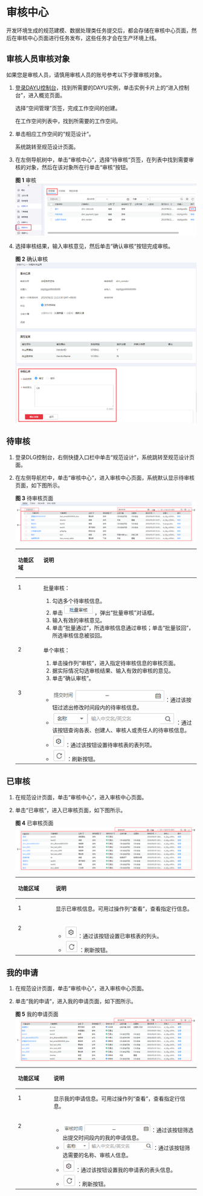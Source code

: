 # 审核中心<a name="dayu_01_0619"></a>

开发环境生成的规范建模、数据处理类任务提交后，都会存储在审核中心页面，然后在审核中心页面进行任务发布，这些任务才会在生产环境上线。

## 审核人员审核对象<a name="zh-cn_topic_0172166857_section560071519476"></a>

如果您是审核人员，请慎用审核人员的账号参考以下步骤审核对象。

1.  [登录DAYU控制台](https://console.huaweicloud.com/dayu/)，找到所需要的DAYU实例，单击实例卡片上的“进入控制台”，进入概览页面。

    选择“空间管理”页签，完成工作空间的创建。

    在工作空间列表中，找到所需要的工作空间。


1.  单击相应工作空间的“规范设计“。

    系统跳转至规范设计页面。


1.  在左侧导航树中，单击“审核中心“，选择“待审核“页签，在列表中找到需要审核的对象，然后在该对象所在行单击“审核“按钮。

    **图 1**  审核<a name="zh-cn_topic_0172166857_fig57461748323"></a>  
    ![](figures/审核.png "审核")

2.  选择审核结果，输入审核意见，然后单击“确认审核“按钮完成审核。

    **图 2**  确认审核<a name="zh-cn_topic_0172166857_fig17214211934"></a>  
    ![](figures/确认审核.png "确认审核")


## 待审核<a name="zh-cn_topic_0172166857_section585513412101"></a>

1.  登录DLG控制台，右侧快捷入口栏中单击“规范设计“，系统跳转至规范设计页面。
2.  在左侧导航栏中，单击“审核中心“，进入审核中心页面，系统默认显示待审核页面，如下图所示。

    **图 3**  待审核页面<a name="zh-cn_topic_0172166857_fig4724144417461"></a>  
    ![](figures/待审核页面.png "待审核页面")

    <a name="zh-cn_topic_0172166857_table111847185557"></a>
    <table><thead align="left"><tr id="zh-cn_topic_0172166857_row1318511181552"><th class="cellrowborder" valign="top" width="14.000000000000002%" id="mcps1.1.3.1.1"><p id="zh-cn_topic_0172166857_p1418561835514"><a name="zh-cn_topic_0172166857_p1418561835514"></a><a name="zh-cn_topic_0172166857_p1418561835514"></a>功能区域</p>
    </th>
    <th class="cellrowborder" valign="top" width="86%" id="mcps1.1.3.1.2"><p id="zh-cn_topic_0172166857_p16185121817555"><a name="zh-cn_topic_0172166857_p16185121817555"></a><a name="zh-cn_topic_0172166857_p16185121817555"></a>说明</p>
    </th>
    </tr>
    </thead>
    <tbody><tr id="zh-cn_topic_0172166857_row5806026142410"><td class="cellrowborder" valign="top" width="14.000000000000002%" headers="mcps1.1.3.1.1 "><p id="zh-cn_topic_0172166857_p208071261243"><a name="zh-cn_topic_0172166857_p208071261243"></a><a name="zh-cn_topic_0172166857_p208071261243"></a>1</p>
    </td>
    <td class="cellrowborder" valign="top" width="86%" headers="mcps1.1.3.1.2 "><p id="zh-cn_topic_0172166857_p1474518589586"><a name="zh-cn_topic_0172166857_p1474518589586"></a><a name="zh-cn_topic_0172166857_p1474518589586"></a>批量审核：</p>
    <a name="zh-cn_topic_0172166857_ol15636154162715"></a><a name="zh-cn_topic_0172166857_ol15636154162715"></a><ol id="zh-cn_topic_0172166857_ol15636154162715"><li>勾选多个待审核信息。</li><li>单击<a name="zh-cn_topic_0172166857_image1471715317282"></a><a name="zh-cn_topic_0172166857_image1471715317282"></a><span><img id="zh-cn_topic_0172166857_image1471715317282" src="figures/zh-cn_image_0198061901.png"></span>，弹出<span class="wintitle" id="zh-cn_topic_0172166857_wintitle033362020287"><a name="zh-cn_topic_0172166857_wintitle033362020287"></a><a name="zh-cn_topic_0172166857_wintitle033362020287"></a>“批量审核”</span>对话框。</li><li>输入有效的审核意见。</li><li>单击<span class="uicontrol" id="zh-cn_topic_0172166857_uicontrol684517396569"><a name="zh-cn_topic_0172166857_uicontrol684517396569"></a><a name="zh-cn_topic_0172166857_uicontrol684517396569"></a>“批量通过”</span>，所选审核信息通过审核；单击<span class="uicontrol" id="zh-cn_topic_0172166857_uicontrol18845163918566"><a name="zh-cn_topic_0172166857_uicontrol18845163918566"></a><a name="zh-cn_topic_0172166857_uicontrol18845163918566"></a>“批量驳回”</span>，所选审核信息被驳回。</li></ol>
    </td>
    </tr>
    <tr id="zh-cn_topic_0172166857_row7185018105515"><td class="cellrowborder" valign="top" width="14.000000000000002%" headers="mcps1.1.3.1.1 "><p id="zh-cn_topic_0172166857_p185218312551"><a name="zh-cn_topic_0172166857_p185218312551"></a><a name="zh-cn_topic_0172166857_p185218312551"></a>2</p>
    </td>
    <td class="cellrowborder" valign="top" width="86%" headers="mcps1.1.3.1.2 "><p id="zh-cn_topic_0172166857_p1870005213571"><a name="zh-cn_topic_0172166857_p1870005213571"></a><a name="zh-cn_topic_0172166857_p1870005213571"></a>单个审核：</p>
    <a name="zh-cn_topic_0172166857_ol6603155514572"></a><a name="zh-cn_topic_0172166857_ol6603155514572"></a><ol id="zh-cn_topic_0172166857_ol6603155514572"><li>单击操作列<span class="uicontrol" id="zh-cn_topic_0172166857_uicontrol13172163216525"><a name="zh-cn_topic_0172166857_uicontrol13172163216525"></a><a name="zh-cn_topic_0172166857_uicontrol13172163216525"></a>“审核”</span>，进入指定待审核信息的审核页面。</li><li>据实际情况勾选审核结果、输入有效的审核的意见。</li><li>单击<span class="uicontrol" id="zh-cn_topic_0172166857_uicontrol19820182715820"><a name="zh-cn_topic_0172166857_uicontrol19820182715820"></a><a name="zh-cn_topic_0172166857_uicontrol19820182715820"></a>“确认审核”</span>。</li></ol>
    </td>
    </tr>
    <tr id="zh-cn_topic_0172166857_row65442818553"><td class="cellrowborder" valign="top" width="14.000000000000002%" headers="mcps1.1.3.1.1 "><p id="zh-cn_topic_0172166857_p9528318554"><a name="zh-cn_topic_0172166857_p9528318554"></a><a name="zh-cn_topic_0172166857_p9528318554"></a>3</p>
    </td>
    <td class="cellrowborder" valign="top" width="86%" headers="mcps1.1.3.1.2 "><a name="zh-cn_topic_0172166857_ul1252183125516"></a><a name="zh-cn_topic_0172166857_ul1252183125516"></a><ul id="zh-cn_topic_0172166857_ul1252183125516"><li><a name="zh-cn_topic_0172166857_image9776202375618"></a><a name="zh-cn_topic_0172166857_image9776202375618"></a><span><img id="zh-cn_topic_0172166857_image9776202375618" src="figures/zh-cn_image_0198061902.png" width="298.2525" height="32.917500000000004"></span>：通过该按钮过滤出修改时间段内的待审核信息。</li><li><a name="zh-cn_topic_0172166857_image1224620216576"></a><a name="zh-cn_topic_0172166857_image1224620216576"></a><span><img id="zh-cn_topic_0172166857_image1224620216576" src="figures/zh-cn_image_0198061903.png" width="327.18" height="35.910000000000004"></span>：通过该按钮查询各表、创建人、审核人或责任人的待审核信息。</li><li><a name="zh-cn_topic_0172166857_image852103110556"></a><a name="zh-cn_topic_0172166857_image852103110556"></a><span><img id="zh-cn_topic_0172166857_image852103110556" src="figures/zh-cn_image_0198061904.png"></span>：通过该按钮设置待审核表的表列项。</li><li><a name="zh-cn_topic_0172166857_image45212318553"></a><a name="zh-cn_topic_0172166857_image45212318553"></a><span><img id="zh-cn_topic_0172166857_image45212318553" src="figures/zh-cn_image_0198061905.png"></span>：刷新按钮。</li></ul>
    </td>
    </tr>
    </tbody>
    </table>


## 已审核<a name="zh-cn_topic_0172166857_section926218142107"></a>

1.  在规范设计页面，单击“审核中心“，进入审核中心页面。
2.  单击“已审核“，进入已审核页面，如下图所示。

    **图 4**  已审核页面<a name="zh-cn_topic_0172166857_fig169271713164917"></a>  
    ![](figures/已审核页面.png "已审核页面")

    <a name="zh-cn_topic_0172166857_table895720272533"></a>
    <table><thead align="left"><tr id="zh-cn_topic_0172166857_row9961132714531"><th class="cellrowborder" valign="top" width="20.979999999999997%" id="mcps1.1.3.1.1"><p id="zh-cn_topic_0172166857_p1396111276533"><a name="zh-cn_topic_0172166857_p1396111276533"></a><a name="zh-cn_topic_0172166857_p1396111276533"></a>功能区域</p>
    </th>
    <th class="cellrowborder" valign="top" width="79.02%" id="mcps1.1.3.1.2"><p id="zh-cn_topic_0172166857_p296116277539"><a name="zh-cn_topic_0172166857_p296116277539"></a><a name="zh-cn_topic_0172166857_p296116277539"></a>说明</p>
    </th>
    </tr>
    </thead>
    <tbody><tr id="zh-cn_topic_0172166857_row3961182765313"><td class="cellrowborder" valign="top" width="20.979999999999997%" headers="mcps1.1.3.1.1 "><p id="zh-cn_topic_0172166857_p1826118356169"><a name="zh-cn_topic_0172166857_p1826118356169"></a><a name="zh-cn_topic_0172166857_p1826118356169"></a>1</p>
    </td>
    <td class="cellrowborder" valign="top" width="79.02%" headers="mcps1.1.3.1.2 "><p id="zh-cn_topic_0172166857_p826114357165"><a name="zh-cn_topic_0172166857_p826114357165"></a><a name="zh-cn_topic_0172166857_p826114357165"></a>显示已审核信息。可用过操作列<span class="uicontrol" id="zh-cn_topic_0172166857_uicontrol16574101920501"><a name="zh-cn_topic_0172166857_uicontrol16574101920501"></a><a name="zh-cn_topic_0172166857_uicontrol16574101920501"></a>“查看”</span>，查看指定行信息。</p>
    </td>
    </tr>
    <tr id="zh-cn_topic_0172166857_row5961182719539"><td class="cellrowborder" valign="top" width="20.979999999999997%" headers="mcps1.1.3.1.1 "><p id="zh-cn_topic_0172166857_p5622134963120"><a name="zh-cn_topic_0172166857_p5622134963120"></a><a name="zh-cn_topic_0172166857_p5622134963120"></a>2</p>
    </td>
    <td class="cellrowborder" valign="top" width="79.02%" headers="mcps1.1.3.1.2 "><a name="zh-cn_topic_0172166857_ul1875718137355"></a><a name="zh-cn_topic_0172166857_ul1875718137355"></a><ul id="zh-cn_topic_0172166857_ul1875718137355"><li><a name="zh-cn_topic_0172166857_image17541174419414"></a><a name="zh-cn_topic_0172166857_image17541174419414"></a><span><img id="zh-cn_topic_0172166857_image17541174419414" src="figures/zh-cn_image_0198061909.png"></span>：通过该按钮设置已审核表的列头。</li><li><a name="zh-cn_topic_0172166857_image1349852014427"></a><a name="zh-cn_topic_0172166857_image1349852014427"></a><span><img id="zh-cn_topic_0172166857_image1349852014427" src="figures/zh-cn_image_0198061930.png"></span>：刷新按钮。</li></ul>
    </td>
    </tr>
    </tbody>
    </table>


## 我的申请<a name="zh-cn_topic_0172166857_section0591142131018"></a>

1.  在规范设计页面，单击“审核中心“，进入审核中心页面。
2.  单击“我的申请“，进入我的申请页面，如下图所示。

    **图 5**  我的申请页面<a name="zh-cn_topic_0172166857_fig32351616155210"></a>  
    ![](figures/我的申请页面.png "我的申请页面")

    <a name="zh-cn_topic_0172166857_table1623921823711"></a>
    <table><thead align="left"><tr id="zh-cn_topic_0172166857_row19240918153712"><th class="cellrowborder" valign="top" width="19.650000000000002%" id="mcps1.1.3.1.1"><p id="zh-cn_topic_0172166857_p1324041813716"><a name="zh-cn_topic_0172166857_p1324041813716"></a><a name="zh-cn_topic_0172166857_p1324041813716"></a>功能区域</p>
    </th>
    <th class="cellrowborder" valign="top" width="80.35%" id="mcps1.1.3.1.2"><p id="zh-cn_topic_0172166857_p19240101803710"><a name="zh-cn_topic_0172166857_p19240101803710"></a><a name="zh-cn_topic_0172166857_p19240101803710"></a>说明</p>
    </th>
    </tr>
    </thead>
    <tbody><tr id="zh-cn_topic_0172166857_row1124091853716"><td class="cellrowborder" valign="top" width="19.650000000000002%" headers="mcps1.1.3.1.1 "><p id="zh-cn_topic_0172166857_p11240191843717"><a name="zh-cn_topic_0172166857_p11240191843717"></a><a name="zh-cn_topic_0172166857_p11240191843717"></a>1</p>
    </td>
    <td class="cellrowborder" valign="top" width="80.35%" headers="mcps1.1.3.1.2 "><p id="zh-cn_topic_0172166857_p72401118113718"><a name="zh-cn_topic_0172166857_p72401118113718"></a><a name="zh-cn_topic_0172166857_p72401118113718"></a>显示我的申请信息。可用过操作列<span class="uicontrol" id="zh-cn_topic_0172166857_uicontrol46535914518"><a name="zh-cn_topic_0172166857_uicontrol46535914518"></a><a name="zh-cn_topic_0172166857_uicontrol46535914518"></a>“查看”</span>，查看指定行信息。</p>
    </td>
    </tr>
    <tr id="zh-cn_topic_0172166857_row11240161873718"><td class="cellrowborder" valign="top" width="19.650000000000002%" headers="mcps1.1.3.1.1 "><p id="zh-cn_topic_0172166857_p17240131883711"><a name="zh-cn_topic_0172166857_p17240131883711"></a><a name="zh-cn_topic_0172166857_p17240131883711"></a>2</p>
    </td>
    <td class="cellrowborder" valign="top" width="80.35%" headers="mcps1.1.3.1.2 "><a name="zh-cn_topic_0172166857_ul17240618123711"></a><a name="zh-cn_topic_0172166857_ul17240618123711"></a><ul id="zh-cn_topic_0172166857_ul17240618123711"><li><a name="zh-cn_topic_0172166857_image720814220478"></a><a name="zh-cn_topic_0172166857_image720814220478"></a><span><img id="zh-cn_topic_0172166857_image720814220478" src="figures/zh-cn_image_0198061932.png" width="234.41250000000002" height="24.9375"></span>：通过该按钮筛选出提交时间段内的我的申请信息。</li><li><a name="zh-cn_topic_0172166857_image1461831018483"></a><a name="zh-cn_topic_0172166857_image1461831018483"></a><span><img id="zh-cn_topic_0172166857_image1461831018483" src="figures/zh-cn_image_0198061933.png" width="239.4" height="22.942500000000003"></span>：通过该按钮筛选需要的名称、审核人信息。</li><li><a name="zh-cn_topic_0172166857_image424016180375"></a><a name="zh-cn_topic_0172166857_image424016180375"></a><span><img id="zh-cn_topic_0172166857_image424016180375" src="figures/zh-cn_image_0198061934.png"></span>：通过该按钮设置我的申请表的表头信息。</li><li><a name="zh-cn_topic_0172166857_image172401185373"></a><a name="zh-cn_topic_0172166857_image172401185373"></a><span><img id="zh-cn_topic_0172166857_image172401185373" src="figures/zh-cn_image_0198061935.png"></span>：刷新按钮。</li></ul>
    </td>
    </tr>
    </tbody>
    </table>


